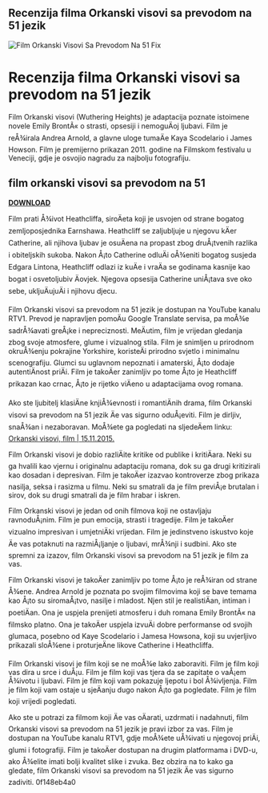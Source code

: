 ## Recenzija filma Orkanski visovi sa prevodom na 51 jezik

 
![Film Orkanski Visovi Sa Prevodom Na 51 Fix](https://i0.wp.com/eldariano.com/wp-content/uploads/2020/07/thumbnail-5.jpg)

 
# Recenzija filma Orkanski visovi sa prevodom na 51 jezik
 
Film Orkanski visovi (Wuthering Heights) je adaptacija poznate istoimene novele Emily BrontÃ« o strasti, opsesiji i nemoguÄoj ljubavi. Film je reÅ¾irala Andrea Arnold, a glavne uloge tumaÄe Kaya Scodelario i James Howson. Film je premijerno prikazan 2011. godine na Filmskom festivalu u Veneciji, gdje je osvojio nagradu za najbolju fotografiju.
 
## film orkanski visovi sa prevodom na 51


[**DOWNLOAD**](https://www.google.com/url?q=https%3A%2F%2Ftinurll.com%2F2tM2XF&sa=D&sntz=1&usg=AOvVaw3_k64y92fPB15X-4fTiHmb)

 
Film prati Å¾ivot Heathcliffa, siroÄeta koji je usvojen od strane bogatog zemljoposjednika Earnshawa. Heathcliff se zaljubljuje u njegovu kÄer Catherine, ali njihova ljubav je osuÄena na propast zbog druÅ¡tvenih razlika i obiteljskih sukoba. Nakon Å¡to Catherine odluÄi oÅ¾eniti bogatog susjeda Edgara Lintona, Heathcliff odlazi iz kuÄe i vraÄa se godinama kasnije kao bogat i osvetoljubiv Äovjek. Njegova opsesija Catherine uniÅ¡tava sve oko sebe, ukljuÄujuÄi i njihovu djecu.
 
Film Orkanski visovi sa prevodom na 51 jezik je dostupan na YouTube kanalu RTV1. Prevod je napravljen pomoÄu Google Translate servisa, pa moÅ¾e sadrÅ¾avati greÅ¡ke i nepreciznosti. MeÄutim, film je vrijedan gledanja zbog svoje atmosfere, glume i vizualnog stila. Film je snimljen u prirodnom okruÅ¾enju pokrajine Yorkshire, koristeÄi prirodno svjetlo i minimalnu scenografiju. Glumci su uglavnom nepoznati i amaterski, Å¡to dodaje autentiÄnost priÄi. Film je takoÄer zanimljiv po tome Å¡to je Heathcliff prikazan kao crnac, Å¡to je rijetko viÄeno u adaptacijama ovog romana.
 
Ako ste ljubitelj klasiÄne knjiÅ¾evnosti i romantiÄnih drama, film Orkanski visovi sa prevodom na 51 jezik Äe vas sigurno oduÅ¡eviti. Film je dirljiv, snaÅ¾an i nezaboravan. MoÅ¾ete ga pogledati na sljedeÄem linku: [Orkanski visovi, film | 15.11.2015.](https://www.youtube.com/watch?v=BqEBImDsSdM)
  
Film Orkanski visovi je dobio razliÄite kritike od publike i kritiÄara. Neki su ga hvalili kao vjernu i originalnu adaptaciju romana, dok su ga drugi kritizirali kao dosadan i depresivan. Film je takoÄer izazvao kontroverze zbog prikaza nasilja, seksa i rasizma u filmu. Neki su smatrali da je film previÅ¡e brutalan i sirov, dok su drugi smatrali da je film hrabar i iskren.
 
Film Orkanski visovi je jedan od onih filmova koji ne ostavljaju ravnoduÅ¡nim. Film je pun emocija, strasti i tragedije. Film je takoÄer vizualno impresivan i umjetniÄki vrijedan. Film je jedinstveno iskustvo koje Äe vas potaknuti na razmiÅ¡ljanje o ljubavi, mrÅ¾nji i sudbini. Ako ste spremni za izazov, film Orkanski visovi sa prevodom na 51 jezik je film za vas.
  
Film Orkanski visovi je takoÄer zanimljiv po tome Å¡to je reÅ¾iran od strane Å¾ene. Andrea Arnold je poznata po svojim filmovima koji se bave temama kao Å¡to su siromaÅ¡tvo, nasilje i mladost. Njen stil je realistiÄan, intiman i poetiÄan. Ona je uspjela prenijeti atmosferu i duh romana Emily BrontÃ« na filmsko platno. Ona je takoÄer uspjela izvuÄi dobre performanse od svojih glumaca, posebno od Kaye Scodelario i Jamesa Howsona, koji su uvjerljivo prikazali sloÅ¾ene i proturjeÄne likove Catherine i Heathcliffa.
 
Film Orkanski visovi je film koji se ne moÅ¾e lako zaboraviti. Film je film koji vas dira u srce i duÅ¡u. Film je film koji vas tjera da se zapitate o vaÅ¡em Å¾ivotu i ljubavi. Film je film koji vam pokazuje ljepotu i bol Å¾ivljenja. Film je film koji vam ostaje u sjeÄanju dugo nakon Å¡to ga pogledate. Film je film koji vrijedi pogledati.
 
Ako ste u potrazi za filmom koji Äe vas oÄarati, uzdrmati i nadahnuti, film Orkanski visovi sa prevodom na 51 jezik je pravi izbor za vas. Film je dostupan na YouTube kanalu RTV1, gdje moÅ¾ete uÅ¾ivati u njegovoj priÄi, glumi i fotografiji. Film je takoÄer dostupan na drugim platformama i DVD-u, ako Å¾elite imati bolji kvalitet slike i zvuka. Bez obzira na to kako ga gledate, film Orkanski visovi sa prevodom na 51 jezik Äe vas sigurno zadiviti.
 0f148eb4a0
